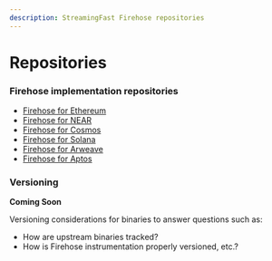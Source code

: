 ```yaml
---
description: StreamingFast Firehose repositories
---
```


# Repositories

### Firehose implementation repositories

* [Firehose for Ethereum](https://github.com/streamingfast/sf-ethereum)
* [Firehose for NEAR](https://github.com/streamingfast/sf-near)
* [Firehose for Cosmos](https://github.com/figment-networks/firehose-cosmos)
* [Firehose for Solana](https://github.com/streamingfast/sf-solana)
* [Firehose for Arweave](https://github.com/streamingfast/firehose-arweave)
* [Firehose for Aptos](https://github.com/streamingfast/firehose-aptos)

### Versioning

**Coming Soon**

Versioning considerations for binaries to answer questions such as:

* How are upstream binaries tracked?&#x20;
* How is Firehose instrumentation properly versioned, etc.?

